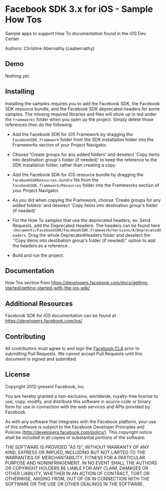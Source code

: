 # Facebook SDK 3.x for iOS - Sample How Tos

Sample apps to support How To documentation found in the iOS Dev Center.

Authors: Christine Abernathy (caabernathy)

## Demo

Nothing yet.

## Installing

Installing the samples requires you to add the Facebook SDK, the Facebook SDK resource bundle, and the Facebook SDK deprecated headers for some samples. The missing required libraries and files will show up in red under the `Frameworks` folder when you open up the project. Simply delete those references then do the following:

* Add the Facebook SDK for iOS Framework by dragging the `FacebookSDK.framework` folder from the SDK installation folder into the Frameworks section of your Project Navigator.

* Choose 'Create groups for any added folders' and deselect 'Copy items into destination group's folder (if needed)' to keep the reference to the SDK installation folder, rather than creating a copy.

* Add the Facebook SDK for iOS resource bundle by dragging the `FacebookSDKResources.bundle` file from the `FacebookSDK.framework/Resources` folder into the Frameworks section of your Project Navigator.

* As you did when copying the Framework, choose 'Create groups for any added folders' and deselect 'Copy items into destination group's folder (if needed)'

* For the How To samples that use the deprecated headers, ex: Send Requests, add the Deprecated Headers. The headers can be found here `~Documents/FacebookSDK/FacebookSDK.framework/Versions/A/DeprecatedHeaders`. Drag the whole DeprecatedHeaders folder and deselect the ''Copy items into destibation group's folder (if needed)'' option to add the headers as a reference.

* Build and run the project.

## Documentation

How Tos section from https://developers.facebook.com/docs/getting-started/getting-started-with-the-ios-sdk/

## Additional Resources

Facebook SDK for iOS documentation can be found at https://developers.facebook.com/ios/

## Contributing

All contributors must agree to and sign the [Facebook CLA](https://developers.facebook.com/opensource/cla) prior to submitting Pull Requests. We cannot accept Pull Requests until this document is signed and submitted.

## License

Copyright 2012-present Facebook, Inc.

You are hereby granted a non-exclusive, worldwide, royalty-free license to use, copy, modify, and distribute this software in source code or binary form for use in connection with the web services and APIs provided by Facebook.

As with any software that integrates with the Facebook platform, your use of this software is subject to the Facebook Developer Principles and Policies [http://developers.facebook.com/policy/]. This copyright notice shall be included in all copies or substantial portions of the software.

THE SOFTWARE IS PROVIDED "AS IS", WITHOUT WARRANTY OF ANY KIND, EXPRESS OR IMPLIED, INCLUDING BUT NOT LIMITED TO THE WARRANTIES OF MERCHANTABILITY, FITNESS FOR A PARTICULAR PURPOSE AND NONINFRINGEMENT. IN NO EVENT SHALL THE AUTHORS OR COPYRIGHT HOLDERS BE LIABLE FOR ANY CLAIM, DAMAGES OR OTHER LIABILITY, WHETHER IN AN ACTION OF CONTRACT, TORT OR OTHERWISE, ARISING FROM, OUT OF OR IN CONNECTION WITH THE SOFTWARE OR THE USE OR OTHER DEALINGS IN THE SOFTWARE.
